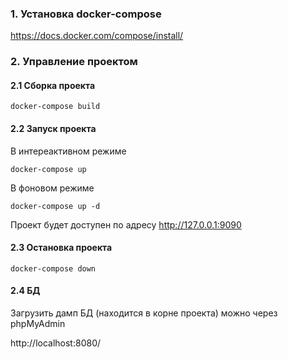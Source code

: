 ### 1. Установка docker-compose

https://docs.docker.com/compose/install/

### 2. Управление проектом

#### 2.1 Сборка проекта

```
docker-compose build
```

#### 2.2 Запуск проекта
В интереактивном режиме
```
docker-compose up
```
В фоновом режиме
```
docker-compose up -d
```

Проект будет доступен по адресу http://127.0.0.1:9090

#### 2.3 Остановка проекта
```
docker-compose down
```

#### 2.4 БД
Загрузить дамп БД (находится в корне проекта) можно через phpMyAdmin

http://localhost:8080/
